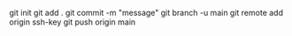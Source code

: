 git init
git add .
git commit -m "message"
git branch -u main
git remote add origin ssh-key
git push origin main
